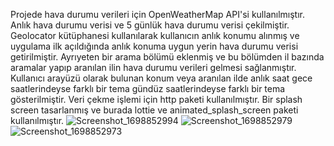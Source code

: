 Projede hava durumu verileri için OpenWeatherMap API'si kullanılmıştır. Anlık hava durumu verisi ve 5 günlük hava durumu verisi çekilmiştir. Geolocator kütüphanesi kullanılarak kullanıcın anlık konumu alınmış ve uygulama ilk açıldığında anlık konuma uygun yerin hava durumu verisi getirilmiştir. Ayrıyeten bir arama bölümü eklenmiş ve bu bölümden il bazında aramalar yapıp aranılan ilin hava durumu verileri gelmesi sağlanmıştır. Kullanıcı arayüzü olarak bulunan konum veya aranılan ilde anlık saat gece saatlerindeyse farklı bir tema gündüz saatlerindeyse farklı bir tema gösterilmiştir. Veri çekme işlemi için http paketi kullanılmıştır. Bir splash screen tasarlanmış ve burada lottie ve animated_splash_screen paketi kullanılmıştır. 
![Screenshot_1698852994](https://github.com/bugrahanuguz/Marta-Technical-Test/assets/114190142/e2bcaa0b-cffb-41b9-83ba-76119ca271a4)
![Screenshot_1698852979](https://github.com/bugrahanuguz/Marta-Technical-Test/assets/114190142/93d927ae-7d0c-44ed-be3b-0b581362e406)
![Screenshot_1698852973](https://github.com/bugrahanuguz/Marta-Technical-Test/assets/114190142/8384c8c7-586c-4d08-82b7-312a5f1c9996)
